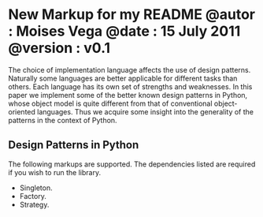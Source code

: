 New Markup for my README
@autor : Moises Vega
@date : 15 July 2011
@version : v0.1
=============

The choice of implementation language affects the use of design patterns. Naturally some languages are better applicable for different tasks than others. Each language has its own set of strengths and weaknesses. In this paper we implement some of the better known design patterns in Python, whose object model is quite different from that of conventional object-oriented languages. Thus we acquire some insight into the generality of the patterns in the context of Python.

Design Patterns in Python
-------

The following markups are supported.  The dependencies listed are required if
you wish to run the library.

* Singleton.
* Factory.
* Strategy.

